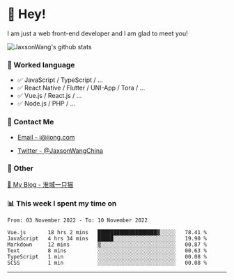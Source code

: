 # 👋 Hey!

I am just a web front-end developer and I am glad to meet you!

![JaxsonWang's github stats](https://github-readme-stats.vercel.app/api?username=JaxsonWang&&show_icons=true&&title_color=1abc9c&&icon_color=1abc9c)


### 📝 Worked language

- ✅ JavaScript / TypeScript / ...
- ✅ React Native / Flutter / UNI-App / Tora / ...
- ✅ Vue.js / React.js / ...
- ✅ Node.js / PHP / ...

### 📮 Contact Me

- [Email - i@iiong.com](mailto:i@iiong.com)

- [Twitter - @JaxsonWangChina](https://twitter.com/JaxsonWangChina)

### 🤪 Other

[📌 My Blog - 淮城一只猫](https://iiong.com)

### 📊 This week I spent my time on

<!--START_SECTION:waka-->

```text
From: 03 November 2022 - To: 10 November 2022

Vue.js       18 hrs 2 mins   ███████████████████▓░░░░░   78.41 %
JavaScript   4 hrs 34 mins   █████░░░░░░░░░░░░░░░░░░░░   19.90 %
Markdown     12 mins         ▒░░░░░░░░░░░░░░░░░░░░░░░░   00.87 %
Text         8 mins          ░░░░░░░░░░░░░░░░░░░░░░░░░   00.63 %
TypeScript   1 min           ░░░░░░░░░░░░░░░░░░░░░░░░░   00.08 %
SCSS         1 min           ░░░░░░░░░░░░░░░░░░░░░░░░░   00.08 %
```

<!--END_SECTION:waka-->

---

